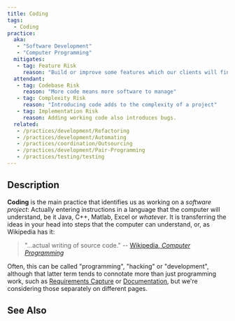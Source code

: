 ```yaml
---
title: Coding
tags: 
  - Coding
practice:
  aka: 
   - "Software Development"
   - "Computer Programming"
  mitigates:
   - tag: Feature Risk
     reason: "Build or improve some features which our clients will find useful."
  attendant:
   - tag: Codebase Risk
     reason: "More code means more software to manage"
   - tag: Complexity Risk
     reason: "Introducing code adds to the complexity of a project"
   - tag: Implementation Risk
     reason: Adding working code also introduces bugs.
  related:
   - /practices/development/Refactoring
   - /practices/development/Automating
   - /practices/coordination/Outsourcing
   - /practices/development/Pair-Programming
   - /practices/testing/testing
---
```


<PracticeIntro details={frontMatter.practice} /> 

## Description

**Coding** is the main practice that identifies us as working on a _software project_:  Actually entering instructions in a language that the computer will understand, be it Java, C++, Matlab, Excel or _whatever_.   It is transferring the ideas in your head into steps that the computer can understand, or, as Wikipedia has it:

> "...actual writing of source code." -- [Wikipedia, _Computer Programming_](https://en.wikipedia.org/wiki/Computer_programming)

Often, this can be called "programming", "hacking" or "development", although that latter term tends to connotate more than just programming work, such as [Requirements Capture](Requirements-Capture) or [Documentation](Documentation.md), but we're considering those separately on different pages.

## See Also

<TagList tag="Coding" />

